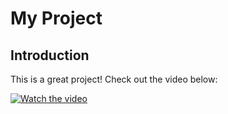  # My Project

## Introduction

This is a great project! Check out the video below:

[![Watch the video](https://img.youtube.com/vi/nwOTfhLSqN0/0.jpg)](https://youtu.be/nwOTfhLSqN0)


